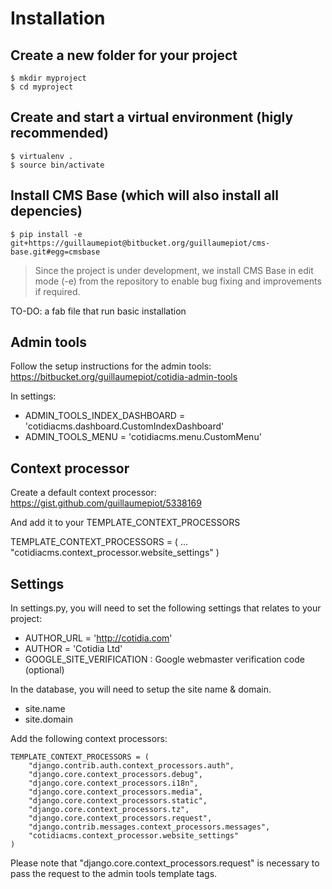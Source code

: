 Installation
============

Create a new folder for your project
------------------------------------

	$ mkdir myproject
	$ cd myproject

Create and start a virtual environment (higly recommended)
----------------------------------------------------------

	$ virtualenv .
	$ source bin/activate
	
Install CMS Base (which will also install all depencies)
--------------------------------------------------------

	$ pip install -e git+https://guillaumepiot@bitbucket.org/guillaumepiot/cms-base.git#egg=cmsbase
	
> Since the project is under development, we install CMS Base in edit mode (-e) from the repository to enable bug fixing and improvements if required.






TO-DO: a fab file that run basic installation


Admin tools
-----------

Follow the setup instructions for the admin tools: https://bitbucket.org/guillaumepiot/cotidia-admin-tools

In settings:

- ADMIN_TOOLS_INDEX_DASHBOARD = 'cotidiacms.dashboard.CustomIndexDashboard'
- ADMIN_TOOLS_MENU = 'cotidiacms.menu.CustomMenu'


Context processor
-----------------

Create a default context processor: https://gist.github.com/guillaumepiot/5338169

And add it to your TEMPLATE_CONTEXT_PROCESSORS

TEMPLATE_CONTEXT_PROCESSORS = (
	    ...
	    "cotidiacms.context_processor.website_settings"
	)



Settings
--------

In settings.py, you will need to set the following settings that relates to your project:

- AUTHOR_URL = 'http://cotidia.com'
- AUTHOR = 'Cotidia Ltd'
- GOOGLE_SITE_VERIFICATION : Google webmaster verification code (optional)


In the database, you will need to setup the site name & domain.

- site.name
- site.domain

Add the following context processors:

	TEMPLATE_CONTEXT_PROCESSORS = (
	    "django.contrib.auth.context_processors.auth",
	    "django.core.context_processors.debug",
	    "django.core.context_processors.i18n",
	    "django.core.context_processors.media",
	    "django.core.context_processors.static",
	    "django.core.context_processors.tz",
	    "django.core.context_processors.request",
	    "django.contrib.messages.context_processors.messages",
	    "cotidiacms.context_processor.website_settings"
	)
	
Please note that "django.core.context_processors.request" is necessary to pass the request to the admin tools template tags.

